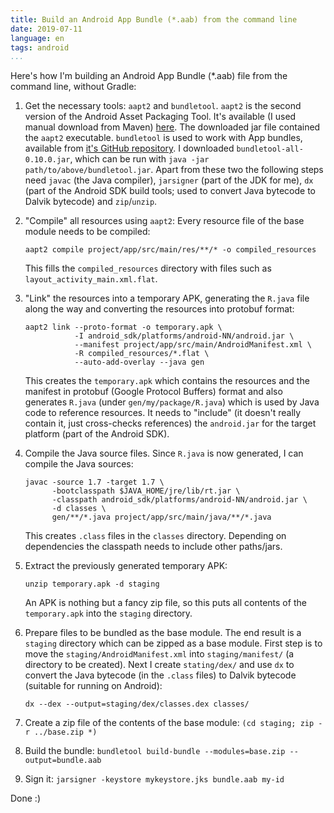```yaml
---
title: Build an Android App Bundle (*.aab) from the command line
date: 2019-07-11
language: en
tags: android
...
```


Here's how I'm building an Android App Bundle (*.aab) file from the command line,
without Gradle:

1. Get the necessary tools: `aapt2` and `bundletool`.  `aapt2` is the
   second version of the Android Asset Packaging Tool.  It's available
   (I used manual download from Maven)
   [here](https://developer.android.com/studio/command-line/aapt2).
   The downloaded jar file contained the `aapt2` executable.
   `bundletool` is used to work with App bundles, available from [it's
   GitHub repository](https://github.com/google/bundletool/releases).
   I downloaded `bundletool-all-0.10.0.jar`, which can be run with
   `java -jar path/to/above/bundletool.jar`.  Apart from these two the
   following steps need `javac` (the Java compiler), `jarsigner` (part
   of the JDK for me), `dx` (part of the Android SDK build tools; used
   to convert Java bytecode to Dalvik bytecode) and `zip`/`unzip`.

2. "Compile" all resources using `aapt2`:  Every resource file of the
   base module needs to be compiled:
   
   ~~~
   aapt2 compile project/app/src/main/res/**/* -o compiled_resources
   ~~~
   
   This fills the `compiled_resources` directory with files such as
   `layout_activity_main.xml.flat`.

3. "Link" the resources into a temporary APK, generating the `R.java`
   file along the way and converting the resources into protobuf
   format:
   
   ~~~
   aapt2 link --proto-format -o temporary.apk \
              -I android_sdk/platforms/android-NN/android.jar \
              --manifest project/app/src/main/AndroidManifest.xml \
              -R compiled_resources/*.flat \
              --auto-add-overlay --java gen
   ~~~
   
   This creates the `temporary.apk` which contains the resources and
   the manifest in protobuf (Google Protocol Buffers) format and also
   generates `R.java` (under `gen/my/package/R.java`) which is used by
   Java code to reference resources.  It needs to "include" (it
   doesn't really contain it, just cross-checks references) the
   `android.jar` for the target platform (part of the Android SDK).
   
4. Compile the Java source files.  Since `R.java` is now generated, I
   can compile the Java sources:
   
   ~~~
   javac -source 1.7 -target 1.7 \
         -bootclasspath $JAVA_HOME/jre/lib/rt.jar \
         -classpath android_sdk/platforms/android-NN/android.jar \
         -d classes \
         gen/**/*.java project/app/src/main/java/**/*.java
   ~~~
   
   This creates `.class` files in the `classes` directory.  Depending
   on dependencies the classpath needs to include other paths/jars.

5. Extract the previously generated temporary APK:

    ~~~
    unzip temporary.apk -d staging   
    ~~~
   
   An APK is nothing but a fancy zip file, so this puts all contents
   of the `temporary.apk` into the `staging` directory.

6. Prepare files to be bundled as the base module.  The end result is
   a `staging` directory which can be zipped as a base module.  First
   step is to move the `staging/AndroidManifest.xml` into
   `staging/manifest/` (a directory to be created).  Next I create
   `stating/dex/` and use `dx` to convert the Java bytecode (in the
   `.class` files) to Dalvik bytecode (suitable for running on
   Android):
   
   ~~~
   dx --dex --output=staging/dex/classes.dex classes/
   ~~~

7. Create a zip file of the contents of the base module:
   `(cd staging; zip -r ../base.zip *)`

8. Build the bundle: `bundletool build-bundle --modules=base.zip --output=bundle.aab`

9. Sign it: `jarsigner -keystore mykeystore.jks bundle.aab my-id`

Done :)
